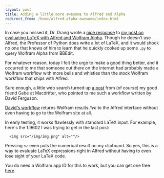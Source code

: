 ```yaml
---
layout: post
title: Adding a little more awesome to Alfred and Alpha
redirect_from: /home/alfred-alpha-awesome/index.html
---
```

<p>In case you missed it, Dr. Drang wrote a <a href="http://www.leancrew.com/all-this/2014/07/evaluating-latex-with-eddie-and-alpha/">nice response</a> to <a href="http://www.practicallyefficient.com/home/2014/7/10/latex-alfred-wolfram">my post on evaluating LaTeX with Alfred and Wolfram Alpha</a>. Though he doesn't use Alfred, the Professor of Python does write a lot of LaTeX, and it would shock no one that knows of him to learn that he quickly cooked up some <code>.py</code> to query Wolfram Alpha from BBEdit. </p><p>For whatever reason, today I felt the urge to make a good thing better, and it occurred to me that someone out there on the internet had probably made a Wolfram workflow with more bells and whistles than the stock Wolfram workflow that ships with Alfred.</p><p>Sure enough, a little web search turned up <a href="http://www.macdrifter.com/2013/04/alfred-2-workflows-i-use.html">a post</a> from (of course) my good friend Gabe at Macdrifter, who pointed to me such a workflow written by David Ferguson.</p><p><a href="http://www.alfredforum.com/topic/655-wolframalpha-workflow/">David's workflow</a> returns Wolfram results <em>live</em> to the Alfred interface without even having to go to the Wolfram site at all.</p><p>In early testing, it works flawlessly with standard LaTeX input. For example, here's the 1.9602 I was trying to get in the last post:</p>
  
      <img src="/img/img.png" alt=""/>
  

<p>Pressing <code>⌥↩</code> even puts the numerical result on my clipboard. So yes, this is a way to evaluate LaTeX expressions right in Alfred without having to even lose sight of your LaTeX code. </p>

<p>You do need a Wolfram app ID for this to work, but you can get one free <a href="https://developer.wolframalpha.com/portal/apisignup.html">here</a>.</p>
